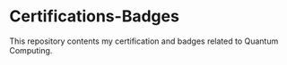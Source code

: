 # Certifications-Badges
This repository contents my certification and badges related to Quantum Computing.
